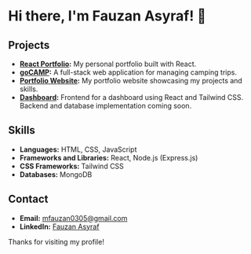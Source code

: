 # Hi there, I'm Fauzan Asyraf! 👋

## Projects
- **[React Portfolio](https://github.com/brainsCollide/React-Porto):** My personal portfolio built with React.
- **[goCAMP](https://github.com/brainsCollide/goCAMP):** A full-stack web application for managing camping trips.
- **[Portfolio Website](https://devsoz.netlify.app/):** My portfolio website showcasing my projects and skills.
- **[Dashboard](https://github.com/brainsCollide/Dashboard):** Frontend for a dashboard using React and Tailwind CSS. Backend and database implementation coming soon.

## Skills
- **Languages:** HTML, CSS, JavaScript
- **Frameworks and Libraries:** React, Node.js (Express.js)
- **CSS Frameworks:** Tailwind CSS
- **Databases:** MongoDB

## Contact
- **Email:** [mfauzan0305@gmail.com](mailto:mfauzan0305@gmail.com)
- **LinkedIn:** [Fauzan Asyraf](https://www.linkedin.com/in/fauzan-asyraf)

Thanks for visiting my profile!
